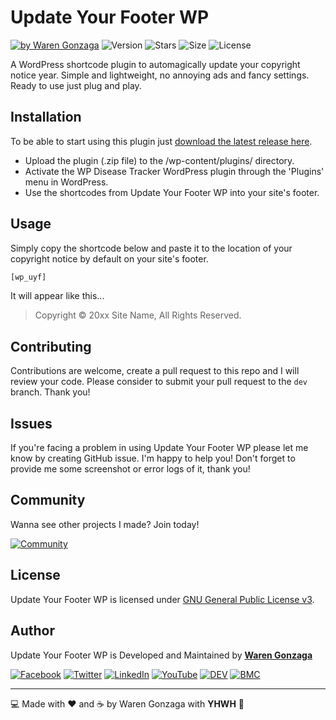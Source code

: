 # Update Your Footer WP

[![by Waren Gonzaga](https://img.shields.io/badge/by-Waren%20Gonzaga-blue.svg?longCache=true&style=flat-square)](https://bmc.xyz/warengonzaga) ![Version](https://img.shields.io/github/release/WarenGonzaga/update-your-footer-wp.svg?style=flat-square) ![Stars](https://img.shields.io/github/stars/WarenGonzaga/update-your-footer-wp.svg?style=flat-square) ![Size](https://img.shields.io/github/repo-size/warengonzaga/update-your-footer-wp?color=green&style=flat-square) ![License](https://img.shields.io/github/license/warengonzaga/update-your-footer-wp.svg?style=flat-square)

A WordPress shortcode plugin to automagically update your copyright notice year. Simple and lightweight, no annoying ads and fancy settings. Ready to use just plug and play.

## Installation

To be able to start using this plugin just [download the latest release here](https://github.com/warengonzaga/update-your-footer-wp/releases/latest).

- Upload the plugin (.zip file) to the /wp-content/plugins/ directory.
- Activate the WP Disease Tracker WordPress plugin through the 'Plugins' menu in WordPress.
- Use the shortcodes from Update Your Footer WP into your site's footer.

## Usage

Simply copy the shortcode below and paste it to the location of your copyright notice by default on your site's footer.

```php
[wp_uyf]
```

It will appear like this...

> Copyright &copy; 20xx Site Name, All Rights Reserved.

## Contributing

Contributions are welcome, create a pull request to this repo and I will review your code. Please consider to submit your pull request to the ```dev``` branch. Thank you!

## Issues

If you're facing a problem in using Update Your Footer WP please let me know by creating GitHub issue. I'm happy to help you! Don't forget to provide me some screenshot or error logs of it, thank you!

## Community

Wanna see other projects I made? Join today!

[![Community](https://discordapp.com/api/guilds/659684980137656340/widget.png?style=banner3)](https://wrngnz.ga/discord)

## License

Update Your Footer WP is licensed under [GNU General Public License v3](https://opensource.org/licenses/GPL-3.0).

## Author

Update Your Footer WP is Developed and Maintained by **[Waren Gonzaga](https://github.com/warengonzaga)**

[![Facebook](https://img.shields.io/badge/Facebook-%231877F2.svg?&style=flat-square&logo=facebook&logoColor=white)](https://facebook.com/warengonzagaofficial) [![Twitter](https://img.shields.io/badge/Twitter-%231DA1F2.svg?&style=flat-square&logo=twitter&logoColor=white)](https://twitter.com/warengonzaga) [![LinkedIn](https://img.shields.io/badge/LinkedIn-%230077B5.svg?&style=flat-square&logo=linkedin&logoColor=white)](https://linkedin.com/in/warengonzagaofficial) [![YouTube](https://img.shields.io/badge/YouTube-%23FF0000.svg?&style=flat-square&logo=youtube&logoColor=white)](https://youtube.com/warengonzaga) [![DEV](https://img.shields.io/badge/DEV-%23000000.svg?&style=flat-square&logo=dev.to&logoColor=white)](https://dev.to/warengonzaga) [![BMC](https://img.shields.io/badge/Buy%20Me%20a%20Coffee-%23FFDD00.svg?&style=flat-square&logo=buy-me-a-coffee&logoColor=black)](https://dev.to/warengonzaga)

---

:computer: Made with :heart: and :coffee: by Waren Gonzaga with **YHWH** :pray:
